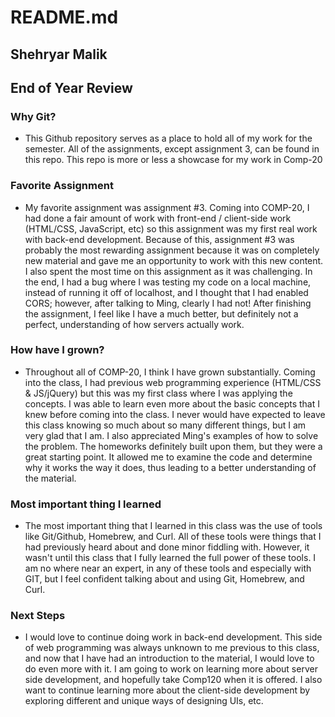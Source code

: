 # README.md

## Shehryar Malik
## End of Year Review

### Why Git?
- This Github repository serves as a place to hold all of my work for the semester. All of the assignments, except assignment 3, can be found in this repo. This repo is more or less a showcase for my work in Comp-20

### Favorite Assignment
- My favorite assignment was assignment #3. Coming into COMP-20, I had done a fair amount of work with front-end / client-side work (HTML/CSS, JavaScript, etc) so this assignment was my first real work with back-end development. Because of this, assignment #3 was probably the most rewarding assignment because it was on completely new material and gave me an opportunity to work with this new content. I also spent the most time on this assignment as it was challenging. In the end, I had a bug where I was testing my code on a local machine, instead of running it off of localhost, and I thought that I had enabled CORS; however, after talking to Ming, clearly I had not! After finishing the assignment, I feel like I have a much better, but definitely not a perfect, understanding of how servers actually work.


### How have I grown?
- Throughout all of COMP-20, I think I have grown substantially. Coming into the class, I had previous web programming experience (HTML/CSS & JS/jQuery) but this was my first class where I was applying the concepts. I was able to learn even more about the basic concepts that I knew before coming into the class. I never would have expected to leave this class knowing so much about so many different things, but I am very glad that I am. I also appreciated Ming's examples of how to solve the problem. The homeworks definitely built upon them, but they were a great starting point. It allowed me to examine the code and determine why it works the way it does, thus leading to a better understanding of the material.

### Most important thing I learned
- The most important thing that I learned in this class was the use of tools like Git/Github, Homebrew, and Curl. All of these tools were things that I had previously heard about and done minor fiddling with. However, it wasn't until this class that I fully learned the full power of these tools. I am no where near an expert, in any of these tools and especially with GIT, but I feel confident talking about and using Git, Homebrew, and Curl.

### Next Steps
- I would love to continue doing work in back-end development. This side of web programming was always unknown to me previous to this class, and now that I have had an introduction to the material, I would love to do even more with it. I am going to work on learning more about server side development, and hopefully take Comp120 when it is offered. I also want to continue learning more about the client-side development by exploring different and unique ways of designing UIs, etc.